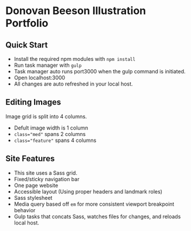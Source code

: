 # Donovan Beeson Illustration Portfolio

## Quick Start
* Install the required npm modules with `npm install`
* Run task manager with `gulp`
* Task manager auto runs port3000 when the gulp command is initiated.
* Open localhost:3000
* All changes are auto refreshed in your local host.

## Editing Images
Image grid is split into 4 columns.
* Defult image width is 1 column
* `class="med"` spans 2 columns
* `class="feature"` spans 4 columns

## Site Features
* This site uses a Sass grid.
* Fixed/sticky navigation bar
* One page website
* Accessible layout (Using proper headers and landmark roles)
* Sass stylesheet
* Media query based off `em` for more consistent viewport breakpoint behavior
* Gulp tasks that concats Sass, watches files for changes, and reloads local host.
